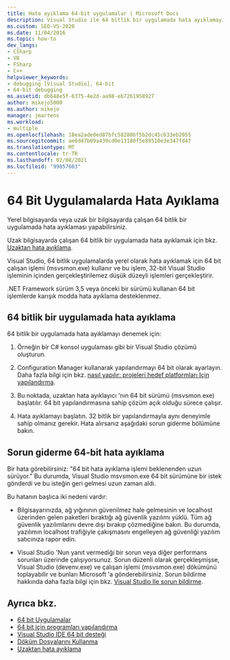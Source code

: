 ```yaml
---
title: Hata ayıklama 64-bit uygulamalar | Microsoft Docs
description: Visual Studio ile 64 bitlik bir uygulamada hata ayıklamayı öğrenin. Beklenmedik hata ayıklama gecikmeleriyle ilgili sorunları gidermeye yönelik ipuçları vardır.
ms.custom: SEO-VS-2020
ms.date: 11/04/2016
ms.topic: how-to
dev_langs:
- CSharp
- VB
- FSharp
- C++
helpviewer_keywords:
- debugging [Visual Studio], 64-bit
- 64-bit debugging
ms.assetid: db648e5f-6375-4e2d-aa98-eb7261958927
author: mikejo5000
ms.author: mikejo
manager: jmartens
ms.workload:
- multiple
ms.openlocfilehash: 18ea2ade8ed87bfc58280bf5b2dc45c633eb2055
ms.sourcegitcommit: ae6d47b09a439cd0e13180f5e89510e3e347fd47
ms.translationtype: MT
ms.contentlocale: tr-TR
ms.lasthandoff: 02/08/2021
ms.locfileid: "99857603"
---
```

# <a name="debug-64-bit-applications"></a>64 Bit Uygulamalarda Hata Ayıklama
Yerel bilgisayarda veya uzak bir bilgisayarda çalışan 64 bitlik bir uygulamada hata ayıklaması yapabilirsiniz.

 Uzak bilgisayarda çalışan 64 bitlik bir uygulamada hata ayıklamak için bkz. [Uzaktan hata ayıklama](../debugger/remote-debugging.md).

 Visual Studio, 64 bitlik uygulamalarda yerel olarak hata ayıklamak için 64 bit çalışan işlemi (msvsmon.exe) kullanır ve bu işlem, 32-bit Visual Studio işleminin içinden gerçekleştirilemez düşük düzeyli işlemleri gerçekleştirir.

 .NET Framework sürüm 3,5 veya önceki bir sürümü kullanan 64 bit işlemlerde karışık modda hata ayıklama desteklenmez.

## <a name="debug-a-64-bit-application"></a>64 bitlik bir uygulamada hata ayıklama
 64 bitlik bir uygulamada hata ayıklamayı denemek için:

1. Örneğin bir C# konsol uygulaması gibi bir Visual Studio çözümü oluşturun.

2. Configuration Manager kullanarak yapılandırmayı 64 bit olarak ayarlayın. Daha fazla bilgi için bkz. [nasıl yapılır: projeleri hedef platformları Için yapılandırma](../ide/how-to-configure-projects-to-target-platforms.md).

3. Bu noktada, uzaktan hata ayıklayıcı 'nın 64 bit sürümü (msvsmon.exe) başlatılır. 64 bit yapılandırmasına sahip çözüm açık olduğu sürece çalışır.

4. Hata ayıklamayı başlatın. 32 bitlik bir yapılandırmayla aynı deneyimle sahip olmanız gerekir. Hata alırsanız aşağıdaki sorun giderme bölümüne bakın.

## <a name="troubleshooting-64-bit-debugging"></a>Sorun giderme 64-bit hata ayıklama
 Bir hata görebilirsiniz: "64 bit hata ayıklama işlemi beklenenden uzun sürüyor." Bu durumda, Visual Studio msvsmon.exe 64 bit sürümüne bir istek gönderdi ve bu isteğin geri gelmesi uzun zaman aldı.

 Bu hatanın başlıca iki nedeni vardır:

- Bilgisayarınızda, ağ yığınının güvenilmez hale gelmesinin ve localhost üzerinden gelen paketleri bıraktığı ağ güvenlik yazılımı yüklü. Tüm ağ güvenlik yazılımlarını devre dışı bırakıp çözmediğine bakın. Bu durumda, yazılımın localhost trafiğiyle çakışmasını engelleyen ağ güvenliği yazılım satıcınıza rapor edin.

- Visual Studio 'Nun yanıt vermediği bir sorun veya diğer performans sorunları üzerinde çalışıyorsunuz. Sorun düzenli olarak gerçekleşmişse, Visual Studio (devenv.exe) ve çalışan işlemi (msvsmon.exe) dökümünü toplayabilir ve bunları Microsoft 'a gönderebilirsiniz. Sorun bildirme hakkında daha fazla bilgi için bkz. [Visual Studio Ile sorun bildirme](../ide/how-to-report-a-problem-with-visual-studio.md).

## <a name="see-also"></a>Ayrıca bkz.

- [64 bit Uygulamalar](/dotnet/framework/64-bit-apps)
- [64 bit için programları yapılandırma](/cpp/build/configuring-programs-for-64-bit-visual-cpp)
- [Visual Studio IDE 64 bit desteği](../ide/visual-studio-ide-64-bit-support.md)
- [Döküm Dosyalarını Kullanma](../debugger/using-dump-files.md)
- [Uzaktan hata ayıklama](../debugger/remote-debugging.md)